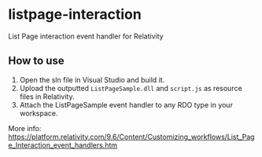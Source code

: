 # listpage-interaction
List Page interaction event handler for Relativity

## How to use
1. Open the sln file in Visual Studio and build it.
2. Upload the outputted `ListPageSample.dll` and `script.js` as resource files in Relativity.
3. Attach the ListPageSample event handler to any RDO type in your workspace.

More info: https://platform.relativity.com/9.6/Content/Customizing_workflows/List_Page_Interaction_event_handlers.htm
